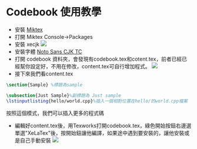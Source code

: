 Codebook 使用教學
===
<!-- * github專案: [NCTU-PCCA/NCTU_Tmprry](https://github.com/allem40306/Codebook_Sample) -->

* 安裝 [Miktex](https://miktex.org/download)
* 打開 Miktex Console->Packages
* 安裝 xecjk
![](https://i.imgur.com/99zile9.png)
* 安裝字體 [Noto Sans CJK TC](https://briian.com/25754/)
* 打開 codebook 資料夾，會發現有codebook.tex和cotent.tex，前者已經已經幫你設定好，不用在修改，content.tex可自行增加程式。
![](https://i.imgur.com/qQKkcZY.png)
* 接下來我們看content.tex
``` tex
\section{Sample} %標題為sample 

\subsection{Just Sample}%副標題為 Just sample 
\lstinputlisting{hello/world.cpp}%插入一個相對位置在hello/的world.cpp檔案
```
按照這個模式，我們可以插入更多的程式碼
* 編輯好content.tex後，用Texworks打開codebook.tex，綠色開始按鈕右邊選單選"XeLaTex"後，按開始鈕讓他編譯，如果途中遇到要安裝的，讓他安裝或是自己手動安裝
![](https://i.imgur.com/j9bQFQX.png)

